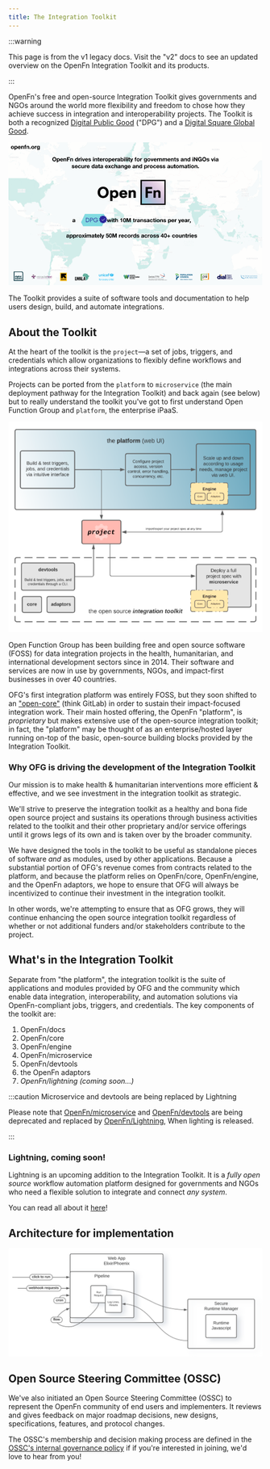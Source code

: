 ```yaml
---
title: The Integration Toolkit
---
```


:::warning

This page is from the v1 legacy docs. Visit the "v2" docs to see an updated
overview on the OpenFn Integration Toolkit and its products.

:::

OpenFn's free and open-source Integration Toolkit gives governments and NGOs
around the world more flexibility and freedom to chose how they achieve success
in integration and interoperability projects. The Toolkit is both a recognized
[Digital Public Good](https://digitalpublicgoods.net/) ("DPG") and a
[Digital Square Global Good](https://digitalsquare.org/digital-health-global-goods).

![DPG](/img/openfn_dpg.png)

The Toolkit provides a suite of software tools and documentation to help users
design, build, and automate integrations.

## About the Toolkit

At the heart of the toolkit is the `project`—a set of jobs, triggers, and
credentials which allow organizations to flexibly define workflows and
integrations across their systems.

Projects can be ported from the `platform` to `microservice` (the main
deployment pathway for the Integration Toolkit) and back again (see below) but
to really understand the toolkit you've got to first understand Open Function
Group and `platform`, the enterprise iPaaS.

![Integration Toolkit](/img/integration-toolkit.png)

Open Function Group has been building free and open source software (FOSS) for
data integration projects in the health, humanitarian, and international
development sectors since in 2014. Their software and services are now in use by
governments, NGOs, and impact-first businesses in over 40 countries.

OFG's first integration platform was entirely FOSS, but they soon shifted to an
["open-core"](https://en.wikipedia.org/wiki/Open-core_model) (think GitLab) in
order to sustain their impact-focused integration work. Their main hosted
offering, the OpenFn "platform", is _proprietary_ but makes extensive use of the
open-source integration toolkit; in fact, the "platform" may be thought of as an
enterprise/hosted layer running on-top of the basic, open-source building blocks
provided by the Integration Toolkit.

### Why OFG is driving the development of the Integration Toolkit

Our mission is to make health & humanitarian interventions more efficient &
effective, and we see investment in the integration toolkit as strategic.

We'll strive to preserve the integration toolkit as a healthy and bona fide open
source project and sustains its operations through business activities related
to the toolkit and their other proprietary and/or service offerings until it
grows legs of its own and is taken over by the broader community.

We have designed the tools in the toolkit to be useful as standalone pieces of
software _and_ as modules, used by other applications. Because a substantial
portion of OFG's revenue comes from contracts related to the platform, and
because the platform relies on OpenFn/core, OpenFn/engine, and the OpenFn
adaptors, we hope to ensure that OFG will always be incentivized to continue
their investment in the integration toolkit.

In other words, we're attempting to ensure that as OFG grows, they will continue
enhancing the open source integration toolkit regardless of whether or not
additional funders and/or stakeholders contribute to the project.

## What's in the Integration Toolkit

Separate from "the platform", the integration toolkit is the suite of
applications and modules provided by OFG and the community which enable data
integration, interoperability, and automation solutions via OpenFn-compliant
jobs, triggers, and credentials. The key components of the toolkit are:

1. OpenFn/docs
2. OpenFn/core
3. OpenFn/engine
4. OpenFn/microservice
5. OpenFn/devtools
6. the OpenFn adaptors
7. _OpenFn/lightning (coming soon...)_

:::caution Microservice and devtools are being replaced by Lightning

Please note that [OpenFn/microservice](https://github.com/OpenFn/microservice)
and [OpenFn/devtools](https://github.com/OpenFn/devtools) are being deprecated
and replaced by [OpenFn/Lightning](https://github.com/OpenFn/lightning), When
lighting is released.

:::

### Lightning, coming soon!

Lightning is an upcoming addition to the Integration Toolkit. It is a _fully
open source_ workflow automation platform designed for governments and NGOs who
need a flexible solution to integrate and connect _any system_.

You can read all about it [here](/documentation/about-lightning)!

## Architecture for implementation

![Lightning architecture](/img/lightning_architecture.png)

## Open Source Steering Committee (OSSC)

We've also initiated an Open Source Steering Committee (OSSC) to represent the
OpenFn community of end users and implementers. It reviews and gives feedback on
major roadmap decisions, new designs, specifications, features, and protocol
changes.

The OSSC's membership and decision making process are defined in the
[OSSC's internal governance policy](https://openfn.github.io/governance/OSSC.html)
if if you're interested in joining, we'd love to hear from you!
